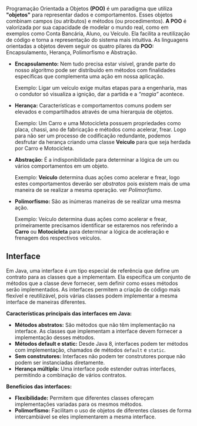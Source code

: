 Programação Orientada a Objetos **(POO)** é um paradigma que utiliza **"objetos"** para representar dados e comportamentos. Esses objetos combinam campos (ou atributos) e métodos (ou procedimentos). **A POO** é valorizada por sua capacidade de modelar o mundo real, como em exemplos como Conta Bancária, Aluno, ou Veículo. Ela facilita a reutilização de código e torna a representação do sistema mais intuitiva. As linguagens orientadas a objetos devem seguir os quatro pilares da **POO:** Encapsulamento, Herança, Polimorfismo e Abstração. 

- **Encapsulamento:** Nem tudo precisa estar visível, grande parte do nosso algoritmo pode ser distribuído em métodos com finalidades específicas que complementa uma ação em nossa aplicação.
    
    Exemplo: Ligar um veículo exige muitas etapas para a engenharia, mas o condutor só visualiza a ignição, dar a partida e a _“magia”_ acontece.
    
- **Herança:** Características e comportamentos comuns podem ser elevados e compartilhados através de uma hierarquia de objetos.
    
    Exemplo: Um Carro e uma Motocicleta possuem propriedades como placa, chassi, ano de fabricação e métodos como acelerar, frear. Logo para não ser um processo de codificação redundante, podemos desfrutar da herança criando uma classe **Veiculo** para que seja herdada por Carro e Motocicleta.
    
- **Abstração:** É a indisponibilidade para determinar a lógica de um ou vários comportamentos em um objeto.
    
    Exemplo: **Veículo** determina duas ações como acelerar e frear, logo estes comportamentos deverão ser _abstratos_ pois existem mais de uma maneira de se realizar a mesma operação. ver _Polimorfismo_.
    
- **Polimorfismo:** São as inúmeras maneiras de se realizar uma mesma ação.
    
    Exemplo: Veículo determina duas ações como acelerar e frear, primeiramente precisamos identificar se estaremos nos referindo a **Carro** ou **Motocicleta** para determinar a lógica de aceleração e frenagem dos respectivos veículos.

## Interface 

Em Java, uma interface é um tipo especial de referência que define um contrato para as classes que a implementam. Ela especifica um conjunto de métodos que a classe deve fornecer, sem definir como esses métodos serão implementados. As interfaces permitem a criação de código mais flexível e reutilizável, pois várias classes podem implementar a mesma interface de maneiras diferentes.

**Características principais das interfaces em Java:**

- **Métodos abstratos:** São métodos que não têm implementação na interface. As classes que implementam a interface devem fornecer a implementação desses métodos.
- **Métodos default e static:** Desde Java 8, interfaces podem ter métodos com implementação, chamados de métodos `default` e `static`.
- **Sem construtores:** Interfaces não podem ter construtores porque não podem ser instanciadas diretamente.
- **Herança múltipla:** Uma interface pode estender outras interfaces, permitindo a combinação de vários contratos.

**Benefícios das interfaces:**

- **Flexibilidade:** Permitem que diferentes classes ofereçam implementações variadas para os mesmos métodos.
- **Polimorfismo:** Facilitam o uso de objetos de diferentes classes de forma intercambiável se eles implementarem a mesma interface.